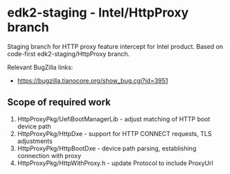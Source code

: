 # edk2-staging - Intel/HttpProxy branch

Staging branch for HTTP proxy feature intercept for Intel product. Based on code-first edk2-staging/HttpProxy branch.

Relevant BugZilla links:
- https://bugzilla.tianocore.org/show_bug.cgi?id=3951

## Scope of required work
1. HttpProxyPkg/UefiBootManagerLib - adjust matching of HTTP boot device path
2. HttpProxyPkg/HttpDxe - support for HTTP CONNECT requests, TLS adjustments
3. HttpProxyPkg/HttpBootDxe - device path parsing, establishing connection with proxy
4. HttpProxyPkg/HttpWithProxy.h - update Protocol to include ProxyUrl
